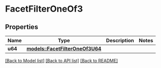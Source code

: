 # FacetFilterOneOf3

## Properties

Name | Type | Description | Notes
------------ | ------------- | ------------- | -------------
**u64** | [**models::FacetFilterOneOf3U64**](FacetFilter_oneOf_3_U64.md) |  | 

[[Back to Model list]](../README.md#documentation-for-models) [[Back to API list]](../README.md#documentation-for-api-endpoints) [[Back to README]](../README.md)


